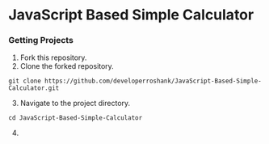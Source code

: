# JavaScript Based Simple Calculator

### Getting Projects

1. Fork this repository.
2. Clone the forked repository.

```
git clone https://github.com/developerroshank/JavaScript-Based-Simple-Calculator.git
```

3. Navigate to the project directory.

```
cd JavaScript-Based-Simple-Calculator
```

4. 
